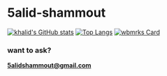# 5alid-shammout

[![khalid's GitHub stats](https://github-readme-stats.vercel.app/api?username=5alid-shammout&theme=yeblu&show_icons=true)](https://github.com/anuraghazra/github-readme-stats)
[![Top Langs](https://github-readme-stats.vercel.app/api/top-langs/?username=5alid-shammout&layout=compact&theme=yeblu)](https://github.com/anuraghazra/github-readme-stats)
[![wbmrks Card](https://github-readme-stats.vercel.app/api/pin/?username=wbmrks&repo=wbmrks.github.io&theme=yeblu)](https://github.com/anuraghazra/github-readme-stats)

### want to ask?
**5alidshammout@gmail.com**

